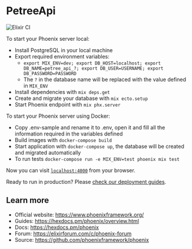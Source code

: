 # PetreeApi

![Elixir CI](https://github.com/faz-melhor/pet-tree-api/workflows/Elixir%20CI/badge.svg)

To start your Phoenix server local:

  * Install PostgreSQL in your local machine
  * Export required environment variables:
    - `export MIX_ENV=dev; export DB_HOST=localhost; export DB_NAME=petree_api_?; export DB_USER=USERNAME; export DB_PASSWORD=PASSWORD`
    - The `?` in the database name will be replaced with the value defined in `MIX_ENV`
  * Install dependencies with `mix deps.get`
  * Create and migrate your database with `mix ecto.setup`
  * Start Phoenix endpoint with `mix phx.server`

To start your Phoenix server using Docker:

  * Copy .env-sample and rename it to .env, open it and fill all the information required in the variables defined
  * Build images with `docker-compose build`
  * Start application with `docker-compose up`, the database will be created and migrated automatically
  * To run tests `docker-compose run -e MIX_ENV=test phoenix mix test`

Now you can visit [`localhost:4000`](http://localhost:4000) from your browser.

Ready to run in production? Please [check our deployment guides](https://hexdocs.pm/phoenix/deployment.html).

## Learn more

  * Official website: https://www.phoenixframework.org/
  * Guides: https://hexdocs.pm/phoenix/overview.html
  * Docs: https://hexdocs.pm/phoenix
  * Forum: https://elixirforum.com/c/phoenix-forum
  * Source: https://github.com/phoenixframework/phoenix
